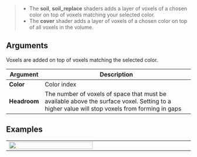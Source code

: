 > - The **soil**, **soil_replace** shaders adds a layer of voxels of a chosen color on top of voxels matching your selected color.
> - The **cover** shader adds a layer of voxels of a chosen color on top of all voxels in the volume.

## Arguments

Voxels are added on top of voxels matching the selected color.

Argument | Description
--------- | -----------
**Color** | Color index
**Headroom** | The number of voxels of space that must be available above the surface voxel. Setting to a higher value will stop voxels from forming in gaps

## Examples

<table>
    <tr>
        <td width="50%"><img width="100%" src="https://s3.amazonaws.com/misc.lachlanmcdonald.com/magicavoxel-shaders/caf97416-2a0d-4bde-a839-8f3f2d50e5a5/soil_2.png" alt=""></td>
        <td width="50%"><td>
    </tr>
</table>
